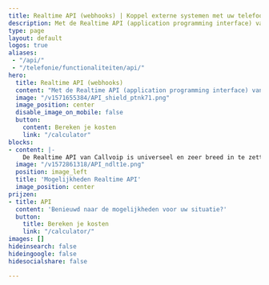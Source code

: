 ```yaml
---
title: Realtime API (webhooks) | Koppel externe systemen met uw telefooncentrale
description: Met de Realtime API (application programming interface) van Callvoip koppelt u uw VoIP-telefooncentrale met een extern systeem.
type: page
layout: default
logos: true
aliases: 
 - "/api/"
 - "/telefonie/functionaliteiten/api/"
hero:
  title: Realtime API (webhooks)
  content: "Met de Realtime API (application programming interface) van Callvoip koppelt u uw telefooncentrale met een extern systeem. Of nu gaat om een integratie met uw CRM systeem of een Call-me-Back button. Met de API-koppeling kan het."
  image: "/v1571655384/API_shield_ptnk71.png"
  image_position: center
  disable_image_on_mobile: false
  button:
    content: Bereken je kosten
    link: "/calculator"
blocks:
- content: |-
    De Realtime API van Callvoip is universeel en zeer breed in te zetten. Het biedt u de mogelijkheid om de telefooncentrale intelligent te koppelen met andere systemen en software.<br>Denkt u bijvoorbeeld aan de volgende toepassingen:<br><b>BLF Dashboard:<b> maak een dashboard waarop u ziet wie in gesprek is.<br><b>Click-to-Dial:</b> klik op een nummer en uw telefoon gaat bellen.<br><b>Call-Me-Back Button:</b> Uw toestel belt (potentiële) klant terug.<br>Koppeling CRM systeem: Uw CRM-pakket opent bij inkomende telefonie.<br><br><br><b>Hoe realiseer ik dit?</b><br>Als u klant bent van Callvoip kunt u beginnen. Neem contact met ons op en wij kunnen u voorzien van de juiste documentatie.<br><br><b>Doen jullie dit ook?</b>Nee. Lukt u dit niet zelf, dan kunt u hiervoor een externe partij inhuren. Wij brengen u graag in contact met één. Wel hebben wij één functionaliteit voor onze klanten ontwikkeld: <a href="https://www.callvoip.nl/telefonie/clicktodial/">Click-to-Dial.</a><br><br> <a href="https://www.callvoip.nl/ondersteuning/integraties/realtime-api/" class="button">Hoe werkt het?</a>
  image: "/v1572861318/API_ndlt1e.png"
  position: image_left
  title: 'Mogelijkheden Realtime API'
  image_position: center
prijzen:
- title: API
  content: 'Benieuwd naar de mogelijkheden voor uw situatie?'
  button:
    title: Bereken je kosten
    link: "/calculator/"
images: []
hideinsearch: false
hideingoogle: false
hidesocialshare: false

---
```


